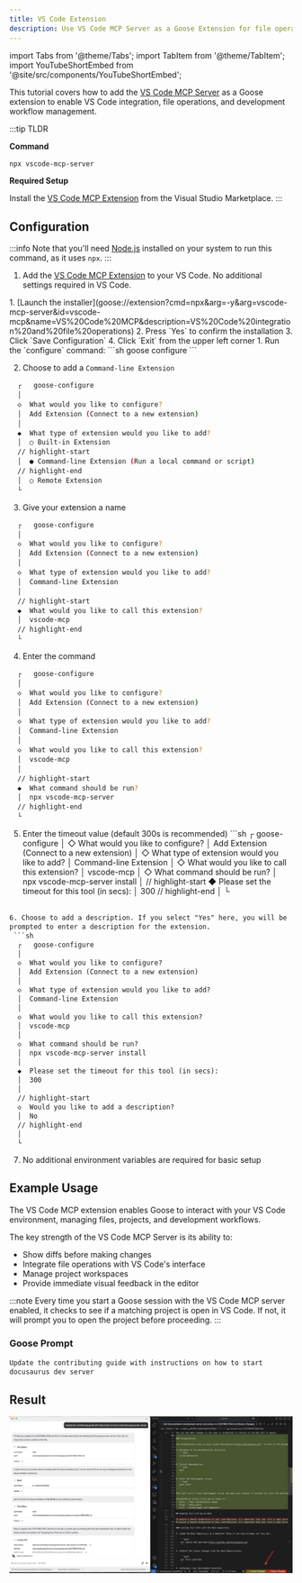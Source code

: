 ```yaml
---
title: VS Code Extension
description: Use VS Code MCP Server as a Goose Extension for file operations and VS Code integration
---
```


import Tabs from '@theme/Tabs';
import TabItem from '@theme/TabItem';
import YouTubeShortEmbed from '@site/src/components/YouTubeShortEmbed';

<YouTubeShortEmbed videoUrl="https://www.youtube.com/embed/gddEgvCLrgU" />


This tutorial covers how to add the [VS Code MCP Server](https://github.com/block/vscode-mcp) as a Goose extension to enable VS Code integration, file operations, and development workflow management.

:::tip TLDR

**Command**
```sh
npx vscode-mcp-server
```

**Required Setup**

Install the [VS Code MCP Extension](https://marketplace.visualstudio.com/items?itemName=block.vscode-mcp-extension) from the Visual Studio Marketplace.
:::

## Configuration

:::info
Note that you'll need [Node.js](https://nodejs.org/) installed on your system to run this command, as it uses `npx`.
:::

1. Add the [VS Code MCP Extension](https://marketplace.visualstudio.com/items?itemName=block.vscode-mcp-extension) to your VS Code. No additional settings required in VS Code.

<Tabs groupId="interface">
  <TabItem value="ui" label="Goose Desktop" default>
  1. [Launch the installer](goose://extension?cmd=npx&arg=-y&arg=vscode-mcp-server&id=vscode-mcp&name=VS%20Code%20MCP&description=VS%20Code%20integration%20and%20file%20operations)
  2. Press `Yes` to confirm the installation
  3. Click `Save Configuration`
  4. Click `Exit` from the upper left corner
  </TabItem>
  <TabItem value="cli" label="Goose CLI">
  1. Run the `configure` command:
  ```sh
  goose configure
  ```

  2. Choose to add a `Command-line Extension`
  ```sh
    ┌   goose-configure 
    │
    ◇  What would you like to configure?
    │  Add Extension (Connect to a new extension) 
    │
    ◆  What type of extension would you like to add?
    │  ○ Built-in Extension 
    // highlight-start    
    │  ● Command-line Extension (Run a local command or script)
    // highlight-end    
    │  ○ Remote Extension 
    └ 
  ```

  3. Give your extension a name
  ```sh
    ┌   goose-configure 
    │
    ◇  What would you like to configure?
    │  Add Extension (Connect to a new extension) 
    │
    ◇  What type of extension would you like to add?
    │  Command-line Extension 
    │
    // highlight-start
    ◆  What would you like to call this extension?
    │  vscode-mcp
    // highlight-end
    └ 
  ```

  4. Enter the command
  ```sh
    ┌   goose-configure 
    │
    ◇  What would you like to configure?
    │  Add Extension (Connect to a new extension) 
    │
    ◇  What type of extension would you like to add?
    │  Command-line Extension 
    │
    ◇  What would you like to call this extension?
    │  vscode-mcp
    │
    // highlight-start
    ◆  What command should be run?
    │  npx vscode-mcp-server
    // highlight-end
    └ 
  ```  

  5. Enter the timeout value (default 300s is recommended)
    ```sh
    ┌   goose-configure 
    │
    ◇  What would you like to configure?
    │  Add Extension (Connect to a new extension) 
    │
    ◇  What type of extension would you like to add?
    │  Command-line Extension 
    │
    ◇  What would you like to call this extension?
    │  vscode-mcp
    │
    ◇  What command should be run?
    │  npx vscode-mcp-server install
    │
    // highlight-start
    ◆  Please set the timeout for this tool (in secs):
    │  300
    // highlight-end
    │
    └ 
  ``` 

  6. Choose to add a description. If you select "Yes" here, you will be prompted to enter a description for the extension.
   ```sh
    ┌   goose-configure 
    │
    ◇  What would you like to configure?
    │  Add Extension (Connect to a new extension) 
    │
    ◇  What type of extension would you like to add?
    │  Command-line Extension 
    │
    ◇  What would you like to call this extension?
    │  vscode-mcp
    │
    ◇  What command should be run?
    │  npx vscode-mcp-server install
    │
    ◆  Please set the timeout for this tool (in secs):
    │  300
    │
    // highlight-start
    ◇  Would you like to add a description?
    │  No
    // highlight-end
    │
    └ 
  ```
  
  7. No additional environment variables are required for basic setup
  
  </TabItem>
</Tabs>



## Example Usage

The VS Code MCP extension enables Goose to interact with your VS Code environment, managing files, projects, and development workflows. 

The key strength of the VS Code MCP Server is its ability to:

- Show diffs before making changes
- Integrate file operations with VS Code's interface
- Manage project workspaces
- Provide immediate visual feedback in the editor


:::note
Every time you start a Goose session with the VS Code MCP server enabled, it checks to see if a matching project is open in VS Code. If not, it will prompt you to open the project before proceeding.
:::

### Goose Prompt

```
Update the contributing guide with instructions on how to start docusaurus dev server
```

## Result

![session showing goose making updates and VS Code prompting user to accept or reject changes](../assets/guides/vscode-mcp.png)


